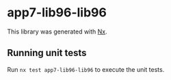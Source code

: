 # app7-lib96-lib96

This library was generated with [Nx](https://nx.dev).

## Running unit tests

Run `nx test app7-lib96-lib96` to execute the unit tests.

